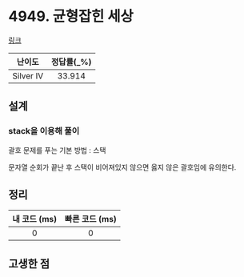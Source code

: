 # 4949. 균형잡힌 세상

[링크](https://www.acmicpc.net/problem/4949)

|  난이도   | 정답률(\_%) |
| :-------: | :---------: |
| Silver IV |   33.914    |

## 설계

### stack을 이용해 풀이

괄호 문제를 푸는 기본 방법 : 스택

문자열 순회가 끝난 후 스택이 비어져있지 않으면 옳지 않은 괄호임에 유의한다.

## 정리

| 내 코드 (ms) | 빠른 코드 (ms) |
| :----------: | :------------: |
|      0       |       0        |

## 고생한 점
